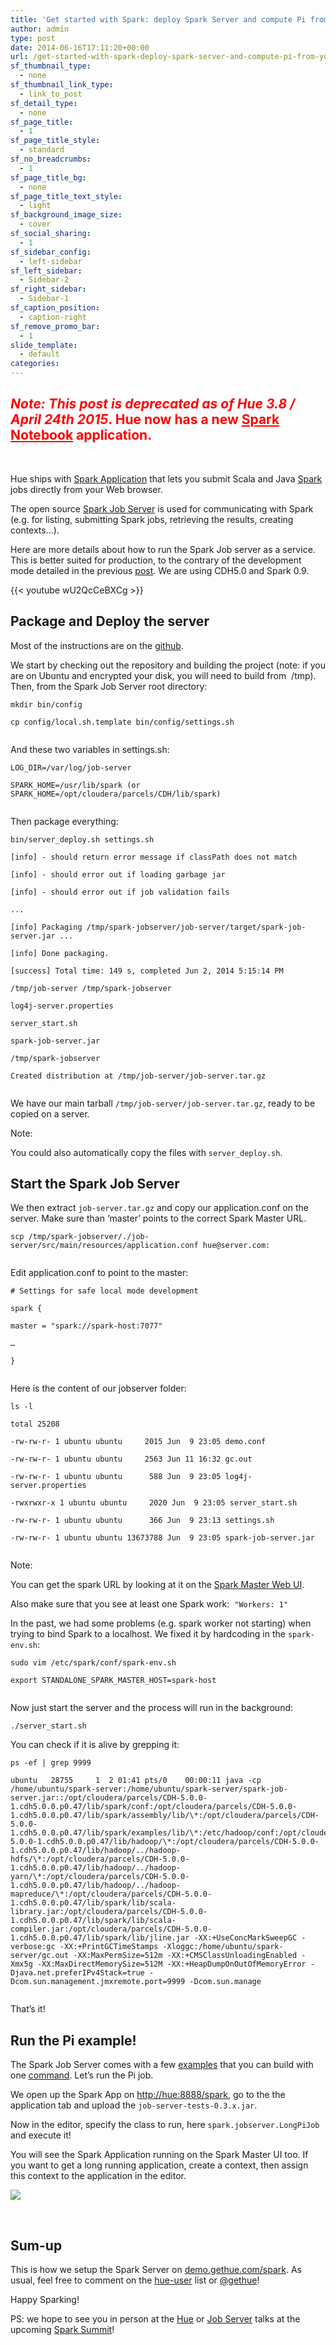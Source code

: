 ```yaml
---
title: 'Get started with Spark: deploy Spark Server and compute Pi from your Web Browser'
author: admin
type: post
date: 2014-06-16T17:11:20+00:00
url: /get-started-with-spark-deploy-spark-server-and-compute-pi-from-your-web-browser/
sf_thumbnail_type:
  - none
sf_thumbnail_link_type:
  - link_to_post
sf_detail_type:
  - none
sf_page_title:
  - 1
sf_page_title_style:
  - standard
sf_no_breadcrumbs:
  - 1
sf_page_title_bg:
  - none
sf_page_title_text_style:
  - light
sf_background_image_size:
  - cover
sf_social_sharing:
  - 1
sf_sidebar_config:
  - left-sidebar
sf_left_sidebar:
  - Sidebar-2
sf_right_sidebar:
  - Sidebar-1
sf_caption_position:
  - caption-right
sf_remove_promo_bar:
  - 1
slide_template:
  - default
categories:
---
```


## <span style="color: #ff0000;"><em>Note:</em> <em>This post is deprecated as of Hue 3.8 / April 24th 2015</em>. Hue now has a new <a style="color: #ff0000;" href="https://gethue.com/new-notebook-application-for-spark-sql/" target="_blank" rel="noopener noreferrer">Spark Notebook</a> application.</span>

&nbsp;

Hue ships with [Spark Application][1] that lets you submit Scala and Java [Spark][2] jobs directly from your Web browser.

The open source [Spark Job Server][3] is used for communicating with Spark (e.g. for listing, submitting Spark jobs, retrieving the results, creating contexts...).

Here are more details about how to run the Spark Job server as a service. This is better suited for production, to the contrary of the development mode detailed in the previous [post][1]. We are using CDH5.0 and Spark 0.9.

{{< youtube wU2QcCeBXCg >}}

## Package and Deploy the server

Most of the instructions are on the [github][4].

We start by checking out the repository and building the project (note: if you are on Ubuntu and encrypted your disk, you will need to build from  /tmp). Then, from the Spark Job Server root directory:

<pre><code class="bash">mkdir bin/config

cp config/local.sh.template bin/config/settings.sh

</code></pre>

And these two variables in settings.sh:

<pre><code class="bash">LOG_DIR=/var/log/job-server

SPARK_HOME=/usr/lib/spark (or SPARK_HOME=/opt/cloudera/parcels/CDH/lib/spark)

</code></pre>

Then package everything:

<pre><code class="bash">bin/server_deploy.sh settings.sh

[info] - should return error message if classPath does not match

[info] - should error out if loading garbage jar

[info] - should error out if job validation fails

...

[info] Packaging /tmp/spark-jobserver/job-server/target/spark-job-server.jar ...

[info] Done packaging.

[success] Total time: 149 s, completed Jun 2, 2014 5:15:14 PM

/tmp/job-server /tmp/spark-jobserver

log4j-server.properties

server_start.sh

spark-job-server.jar

/tmp/spark-jobserver

Created distribution at /tmp/job-server/job-server.tar.gz

</code></pre>

We have our main tarball `/tmp/job-server/job-server.tar.gz`, ready to be copied on a server.

Note:

You could also automatically copy the files with `server_deploy.sh`.

## Start the Spark Job Server

We then extract `job-server.tar.gz` and copy our application.conf on the server. Make sure than ‘master’ points to the correct Spark Master URL.

<!--email_off-->

<pre><code class="bash">scp /tmp/spark-jobserver/./job-server/src/main/resources/application.conf hue@server.com:

</code></pre>

<!--/email_off-->

Edit application.conf to point to the master:

<pre><code class="bash"># Settings for safe local mode development

spark {

master = "spark://spark-host:7077"

…

}

</code></pre>

Here is the content of our jobserver folder:

<pre><code class="bash">ls -l

total 25208

-rw-rw-r- 1 ubuntu ubuntu     2015 Jun  9 23:05 demo.conf

-rw-rw-r- 1 ubuntu ubuntu     2563 Jun 11 16:32 gc.out

-rw-rw-r- 1 ubuntu ubuntu      588 Jun  9 23:05 log4j-server.properties

-rwxrwxr-x 1 ubuntu ubuntu     2020 Jun  9 23:05 server_start.sh

-rw-rw-r- 1 ubuntu ubuntu      366 Jun  9 23:13 settings.sh

-rw-rw-r- 1 ubuntu ubuntu 13673788 Jun  9 23:05 spark-job-server.jar

</code></pre>

Note:

You can get the spark URL by looking at it on the [Spark Master Web UI][5].

Also make sure that you see at least one Spark work:  `"Workers: 1"`

In the past, we had some problems (e.g. spark worker not starting) when trying to bind Spark to a localhost. We fixed it by hardcoding in the `spark-env.sh`:

<pre><code class="bash">sudo vim /etc/spark/conf/spark-env.sh

export STANDALONE_SPARK_MASTER_HOST=spark-host

</code></pre>

Now just start the server and the process will run in the background:

<pre><code class="bash">./server_start.sh</code></pre>

You can check if it is alive by grepping it:

<pre><code class="bash">ps -ef | grep 9999

ubuntu   28755     1  2 01:41 pts/0    00:00:11 java -cp /home/ubuntu/spark-server:/home/ubuntu/spark-server/spark-job-server.jar::/opt/cloudera/parcels/CDH-5.0.0-1.cdh5.0.0.p0.47/lib/spark/conf:/opt/cloudera/parcels/CDH-5.0.0-1.cdh5.0.0.p0.47/lib/spark/assembly/lib/\*:/opt/cloudera/parcels/CDH-5.0.0-1.cdh5.0.0.p0.47/lib/spark/examples/lib/\*:/etc/hadoop/conf:/opt/cloudera/parcels/CDH-5.0.0-1.cdh5.0.0.p0.47/lib/hadoop/\*:/opt/cloudera/parcels/CDH-5.0.0-1.cdh5.0.0.p0.47/lib/hadoop/../hadoop-hdfs/\*:/opt/cloudera/parcels/CDH-5.0.0-1.cdh5.0.0.p0.47/lib/hadoop/../hadoop-yarn/\*:/opt/cloudera/parcels/CDH-5.0.0-1.cdh5.0.0.p0.47/lib/hadoop/../hadoop-mapreduce/\*:/opt/cloudera/parcels/CDH-5.0.0-1.cdh5.0.0.p0.47/lib/spark/lib/scala-library.jar:/opt/cloudera/parcels/CDH-5.0.0-1.cdh5.0.0.p0.47/lib/spark/lib/scala-compiler.jar:/opt/cloudera/parcels/CDH-5.0.0-1.cdh5.0.0.p0.47/lib/spark/lib/jline.jar -XX:+UseConcMarkSweepGC -verbose:gc -XX:+PrintGCTimeStamps -Xloggc:/home/ubuntu/spark-server/gc.out -XX:MaxPermSize=512m -XX:+CMSClassUnloadingEnabled -Xmx5g -XX:MaxDirectMemorySize=512M -XX:+HeapDumpOnOutOfMemoryError -Djava.net.preferIPv4Stack=true -Dcom.sun.management.jmxremote.port=9999 -Dcom.sun.manage

</code></pre>

That’s it!

## Run the Pi example!

The Spark Job Server comes with a few [examples][6] that you can build with one [command][7]. Let’s run the Pi job.

We open up the Spark App on <http://hue:8888/spark>, go to the the application tab and upload the `job-server-tests-0.3.x.jar`.

Now in the editor, specify the class to run, here `spark.jobserver.LongPiJob` and execute it!

You will see the Spark Application running on the Spark Master UI too. If you want to get a long running application, create a context, then assign this context to the application in the editor.

[<img class="aligncenter  wp-image-1456" src="https://cdn.gethue.com/uploads/2014/06/spark-master-ui.png" />][8]

&nbsp;

## Sum-up

This is how we setup the Spark Server on [demo.gethue.com/spark][9]. As usual, feel free to comment on the [hue-user][10] list or [@gethue][11]!

Happy Sparking!

PS: we hope to see you in person at the [Hue][12] or [Job Server][13] talks at the upcoming [Spark Summit][14]!

[1]: https://gethue.com/a-new-spark-web-ui-spark-app/
[2]: http://spark.apache.org/
[3]: https://github.com/ooyala/spark-jobserver
[4]: https://github.com/ooyala/spark-jobserver#deployment
[5]: http://localhost:8080/
[6]: https://github.com/ooyala/spark-jobserver/tree/master/job-server-tests/src/spark.jobserver
[7]: https://github.com/ooyala/spark-jobserver#wordcountexample-walk-through
[8]: https://cdn.gethue.com/uploads/2014/06/spark-master-ui.png
[9]: http://demo.gethue.com/spark/
[10]: http://groups.google.com/a/cloudera.org/group/hue-user
[11]: https://twitter.com/gethue
[12]: https://spark-summit.org/2014/talk/a-web-application-for-interactive-data-analysis-with-spark
[13]: https://spark-summit.org/2014/talk/spark-job-server-easy-spark-job-management
[14]: http://spark-summit.org/2014

